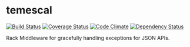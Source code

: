 temescal
========

[![Build Status](https://travis-ci.org/todd/temescal.png?branch=master)](https://travis-ci.org/todd/temescal) [![Coverage Status](https://coveralls.io/repos/todd/temescal/badge.png?branch=master)](https://coveralls.io/r/todd/temescal?branch=master) [![Code Climate](https://codeclimate.com/github/todd/temescal.png)](https://codeclimate.com/github/todd/temescal) [![Dependency Status](https://gemnasium.com/todd/temescal.png)](https://gemnasium.com/todd/temescal)

Rack Middleware for gracefully handling exceptions for JSON APIs.
